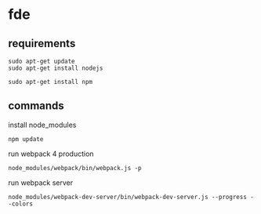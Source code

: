 # fde

## requirements

    sudo apt-get update
    sudo apt-get install nodejs

    sudo apt-get install npm

## commands

install node_modules

    npm update

run webpack 4 production

    node_modules/webpack/bin/webpack.js -p

run webpack server

    node_modules/webpack-dev-server/bin/webpack-dev-server.js --progress --colors
